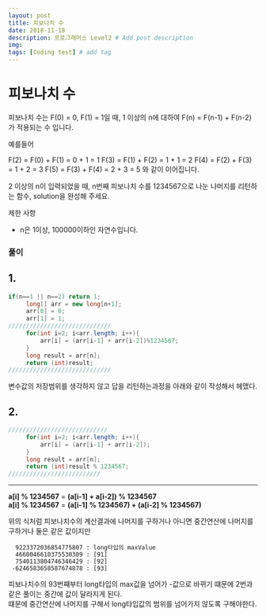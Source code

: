 ```yaml
---
layout: post
title: 피보나치 수
date: 2018-11-18
description: 프로그래머스 Level2 # Add post description
img: 
tags: [Coding test] # add tag
---
```


# 피보나치 수
피보나치 수는 F(0) = 0, F(1) = 1일 때, 1 이상의 n에 대하여 F(n) = F(n-1) + F(n-2) 가 적용되는 수 입니다.

예를들어

F(2) = F(0) + F(1) = 0 + 1 = 1
F(3) = F(1) + F(2) = 1 + 1 = 2
F(4) = F(2) + F(3) = 1 + 2 = 3
F(5) = F(3) + F(4) = 2 + 3 = 5
와 같이 이어집니다.

2 이상의 n이 입력되었을 때, n번째 피보나치 수를 1234567으로 나눈 나머지를 리턴하는 함수, solution을 완성해 주세요.

제한 사항
- n은 1이상, 100000이하인 자연수입니다.

### 풀이
## 1.
~~~java
if(n==1 || n==2) return 1;
     long[] arr = new long[n+1];
     arr[0] = 0;
     arr[1] = 1;
/////////////////////////////     
     for(int i=2; i<arr.length; i++){
         arr[i] = (arr[i-1] + arr[i-2])%1234567;
     }
     long result = arr[n];
     return (int)result;
/////////////////////////////     
~~~

변수값의 저장범위를 생각하지 않고 답을 리턴하는과정을 아래와 같이 작성해서 헤맸다.

## 2.
~~~java
////////////////////////////
     for(int i=2; i<arr.length; i++){
         arr[i] = (arr[i-1] + arr[i-2]);
     }
     long result = arr[n];
     return (int)result % 1234567;
//////////////////////////
~~~
---

  **a[i] % 1234567**  =  **(a[i-1] + a[i-2]) % 1234567**  
  **a[i] % 1234567**  =  **(a[i-1] % 1234567) + (a[i-2] % 1234567)**  

위의 식처럼 피보나치수의 계산결과에 나머지를 구하거나 아니면 중간연산에 나머지를 구하거나 둘은 같은 값이지만

~~~
  9223372036854775807 : long타입의 maxValue
  4660046610375530309 : [91]
  7540113804746346429 : [92]
 -6246583658587674878 : [93]
~~~
피보나치수의 93번쨰부터 long타입의 max값을 넘어가 -값으로 바뀌기 떄문에 2번과 같은 풀이는 중간에 값이 달라지게 된다.  
떄문에 중간연산에 나머지를 구해서 long타입값의 범위를 넘어가지 않도록 구해야한다.
